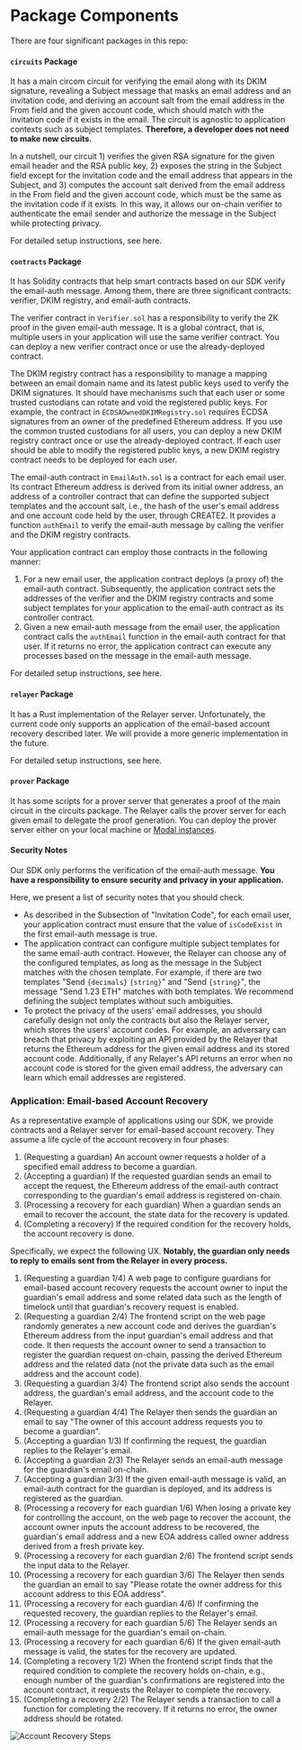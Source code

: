 # Package Components

There are four significant packages in this repo:

#### `circuits` Package

It has a main circom circuit for verifying the email along with its DKIM signature, revealing a Subject message that masks an email address and an invitation code, and deriving an account salt from the email address in the From field and the given account code, which should match with the invitation code if it exists in the email. The circuit is agnostic to application contexts such as subject templates. **Therefore, a developer does not need to make new circuits.**

In a nutshell, our circuit 1) verifies the given RSA signature for the given email header and the RSA public key, 2) exposes the string in the Subject field except for the invitation code and the email address that appears in the Subject, and 3) computes the account salt derived from the email address in the From field and the given account code, which must be the same as the invitation code if it exists. In this way, it allows our on-chain verifier to authenticate the email sender and authorize the message in the Subject while protecting privacy.

For detailed setup instructions, see here.

#### `contracts` Package

It has Solidity contracts that help smart contracts based on our SDK verify the email-auth message. Among them, there are three significant contracts: verifier, DKIM registry, and email-auth contracts.

The verifier contract in `Verifier.sol` has a responsibility to verify the ZK proof in the given email-auth message. It is a global contract, that is, multiple users in your application will use the same verifier contract. You can deploy a new verifier contract once or use the already-deployed contract.

The DKIM registry contract has a responsibility to manage a mapping between an email domain name and its latest public keys used to verify the DKIM signatures. It should have mechanisms such that each user or some trusted custodians can rotate and void the registered public keys. For example, the contract in `ECDSAOwnedDKIMRegistry.sol` requires ECDSA signatures from an owner of the predefined Ethereum address. If you use the common trusted custodians for all users, you can deploy a new DKIM registry contract once or use the already-deployed contract. If each user should be able to modify the registered public keys, a new DKIM registry contract needs to be deployed for each user.

The email-auth contract in `EmailAuth.sol` is a contract for each email user. Its contract Ethereum address is derived from its initial owner address, an address of a controller contract that can define the supported subject templates and the account salt, i.e., the hash of the user's email address and one account code held by the user, through CREATE2. It provides a function `authEmail` to verify the email-auth message by calling the verifier and the DKIM registry contracts.

Your application contract can employ those contracts in the following manner:

1. For a new email user, the application contract deploys (a proxy of) the email-auth contract. Subsequently, the application contract sets the addresses of the verifier and the DKIM registry contracts and some subject templates for your application to the email-auth contract as its controller contract.
2. Given a new email-auth message from the email user, the application contract calls the `authEmail` function in the email-auth contract for that user. If it returns no error, the application contract can execute any processes based on the message in the email-auth message.

For detailed setup instructions, see here.

#### `relayer` Package

It has a Rust implementation of the Relayer server. Unfortunately, the current code only supports an application of the email-based account recovery described later. We will provide a more generic implementation in the future.

For detailed setup instructions, see here.

#### `prover` Package

It has some scripts for a prover server that generates a proof of the main circuit in the circuits package. The Relayer calls the prover server for each given email to delegate the proof generation. You can deploy the prover server either on your local machine or [Modal instances](https://modal.com/).

#### Security Notes

Our SDK only performs the verification of the email-auth message. **You have a responsibility to ensure security and privacy in your application.**

Here, we present a list of security notes that you should check.

* As described in the Subsection of "Invitation Code", for each email user, your application contract must ensure that the value of `isCodeExist` in the first email-auth message is true.
* The application contract can configure multiple subject templates for the same email-auth contract. However, the Relayer can choose any of the configured templates, as long as the message in the Subject matches with the chosen template. For example, if there are two templates "Send `{decimals}` `{string}`" and "Send `{string}`", the message "Send 1.23 ETH" matches with both templates. We recommend defining the subject templates without such ambiguities.
* To protect the privacy of the users' email addresses, you should carefully design not only the contracts but also the Relayer server, which stores the users' account codes. For example, an adversary can breach that privacy by exploiting an API provided by the Relayer that returns the Ethereum address for the given email address and its stored account code. Additionally, if any Relayer's API returns an error when no account code is stored for the given email address, the adversary can learn which email addresses are registered.

### Application: Email-based Account Recovery

As a representative example of applications using our SDK, we provide contracts and a Relayer server for email-based account recovery. They assume a life cycle of the account recovery in four phases:

1. (Requesting a guardian) An account owner requests a holder of a specified email address to become a guardian.
2. (Accepting a guardian) If the requested guardian sends an email to accept the request, the Ethereum address of the email-auth contract corresponding to the guardian's email address is registered on-chain.
3. (Processing a recovery for each guardian) When a guardian sends an email to recover the account, the state data for the recovery is updated.
4. (Completing a recovery) If the required condition for the recovery holds, the account recovery is done.

Specifically, we expect the following UX. **Notably, the guardian only needs to reply to emails sent from the Relayer in every process.**

1. (Requesting a guardian 1/4) A web page to configure guardians for email-based account recovery requests the account owner to input the guardian's email address and some related data such as the length of timelock until that guardian's recovery request is enabled.
2. (Requesting a guardian 2/4) The frontend script on the web page randomly generates a new account code and derives the guardian's Ethereum address from the input guardian's email address and that code. It then requests the account owner to send a transaction to register the guardian request on-chain, passing the derived Ethereum address and the related data (not the private data such as the email address and the account code).
3. (Requesting a guardian 3/4) The frontend script also sends the account address, the guardian's email address, and the account code to the Relayer.
4. (Requesting a guardian 4/4) The Relayer then sends the guardian an email to say "The owner of this account address requests you to become a guardian".
5. (Accepting a guardian 1/3) If confirming the request, the guardian replies to the Relayer's email.
6. (Accepting a guardian 2/3) The Relayer sends an email-auth message for the guardian's email on-chain.
7. (Accepting a guardian 3/3) If the given email-auth message is valid, an email-auth contract for the guardian is deployed, and its address is registered as the guardian.
8. (Processing a recovery for each guardian 1/6) When losing a private key for controlling the account, on the web page to recover the account, the account owner inputs the account address to be recovered, the guardian's email address and a new EOA address called owner address derived from a fresh private key.
9. (Processing a recovery for each guardian 2/6) The frontend script sends the input data to the Relayer.
10. (Processing a recovery for each guardian 3/6) The Relayer then sends the guardian an email to say "Please rotate the owner address for this account address to this EOA address".
11. (Processing a recovery for each guardian 4/6) If confirming the requested recovery, the guardian replies to the Relayer's email.
12. (Processing a recovery for each guardian 5/6) The Relayer sends an email-auth message for the guardian's email on-chain.
13. (Processing a recovery for each guardian 6/6) If the given email-auth message is valid, the states for the recovery are updated.
14. (Completing a recovery 1/2) When the frontend script finds that the required condition to complete the recovery holds on-chain, e.g., enough number of the guardian's confirmations are registered into the account contract, it requests the Relayer to complete the recovery.
15. (Completing a recovery 2/2) The Relayer sends a transaction to call a function for completing the recovery. If it returns no error, the owner address should be rotated.

![Account Recovery Steps](/img/account-recovery-steps.png)
